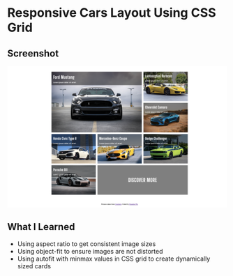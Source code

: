 # Responsive Cars Layout Using CSS Grid

## Screenshot

![](./screenshot.png)

## What I Learned

- Using aspect ratio to get consistent image sizes
- Using object-fit to ensure images are not distorted
- Using autofit with minmax values in CSS grid to create dynamically sized cards
